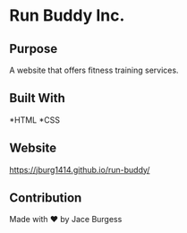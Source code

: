 # Run Buddy Inc.

## Purpose
A website that offers fitness training services.

## Built With 
*HTML
*CSS

## Website
https://jburg1414.github.io/run-buddy/

## Contribution
Made with ❤️ by Jace Burgess
